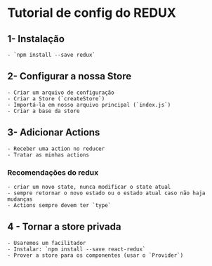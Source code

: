 # Tutorial de config do REDUX

## 1- Instalação
    - `npm install --save redux`

## 2- Configurar a nossa Store
    - Criar um arquivo de configuração
    - Criar a Store (`createStore`)
    - Importá-la em nosso arquivo principal (`index.js`)
    - Criar a base da store

## 3- Adicionar Actions
    - Receber uma action no reducer
    - Tratar as minhas actions

### Recomendações do redux
    - criar um novo state, nunca modificar o state atual
    - sempre retornar o novo estado ou o estado atual caso não haja mudanças
    - Actions sempre devem ter `type`

## 4 - Tornar a store privada
    - Usaremos um facilitador
    - Instalar: `npm install --save react-redux` 
    - Prover a store para os componentes (usar o `Provider`)